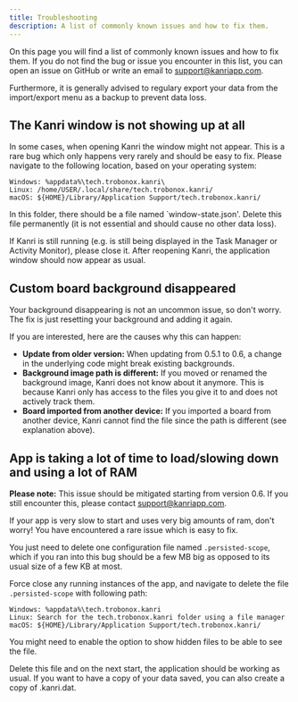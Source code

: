```yaml
---
title: Troubleshooting
description: A list of commonly known issues and how to fix them.
---
```


On this page you will find a list of commonly known issues and how to fix them.
If you do not find the bug or issue you encounter in this list, you can open an issue on GitHub or write an email to support@kanriapp.com.

Furthermore, it is generally advised to regulary export your data from the import/export menu as a backup to prevent data loss.

## The Kanri window is not showing up at all

In some cases, when opening Kanri the window might not appear. This is a rare bug which only happens very rarely and should be easy to fix.
Please navigate to the following location, based on your operating system:
```
Windows: %appdata%\tech.trobonox.kanri\
Linux: /home/USER/.local/share/tech.trobonox.kanri/
macOS: ${HOME}/Library/Application Support/tech.trobonox.kanri/
```
In this folder, there should be a file named `window-state.json'. Delete this file permanently (it is not essential and should cause no other data loss).

If Kanri is still running (e.g. is still being displayed in the Task Manager or Activity Monitor), please close it. After reopening Kanri, the application window should now appear as usual.

## Custom board background disappeared

Your background disappearing is not an uncommon issue, so don't worry. The fix is just resetting your background and adding it again.

If you are interested, here are the causes why this can happen:
- **Update from older version:** When updating from 0.5.1 to 0.6, a change in the underlying code might break existing backgrounds. 
- **Background image path is different:** If you moved or renamed the background image, Kanri does not know about it anymore. This is because Kanri only has access to the files you give it to and does not actively track them.
- **Board imported from another device:** If you imported a board from another device, Kanri cannot find the file since the path is different (see explanation above).

## App is taking a lot of time to load/slowing down and using a lot of RAM

**Please note:** This issue should be mitigated starting from version 0.6. If you still encounter this, please contact support@kanriapp.com.

If your app is very slow to start and uses very big amounts of ram, don't worry! You have encountered a rare issue which is easy to fix.

You just need to delete one configuration file named `.persisted-scope`, which if you ran into this bug should be a few MB big as opposed to its usual size of a few KB at most.

Force close any running instances of the app, and navigate to delete the file `.persisted-scope` with following path:
```
Windows: %appdata%\tech.trobonox.kanri
Linux: Search for the tech.trobonox.kanri folder using a file manager
macOS: ${HOME}/Library/Application Support/tech.trobonox.kanri/
```

You might need to enable the option to show hidden files to be able to see the file.

Delete this file and on the next start, the application should be working as usual. If you want to have a copy of your data saved, you can also create a copy of .kanri.dat.
